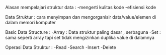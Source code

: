 Alasan mempelajari struktur data : 
 -mengerti kulitas kode 
 -efisiensi kode

Data Struktur : cara menyimpan dan mengorganisir data/value/elemen di dalam memori komputer

Basic Data Structure :
 -Array : Data struktur paling dasar , serbaguna
 -Set : sama seperti array tapi set tidak mengizinkan duplika value di dalamnya

Operasi Data Struktur :
  -Read
  -Search
  -Insert
  -Delete